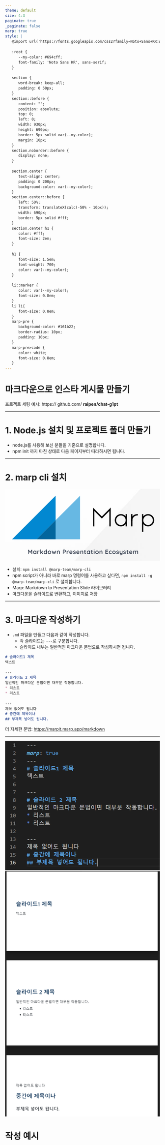 ```yaml
---
theme: default
size: 4:3
paginate: true
_paginate: false
marp: true
style: |
   @import url('https://fonts.googleapis.com/css2?family=Noto+Sans+KR:wght@100;300;400;500;700;900&display=swap');
   
   :root {
      --my-color: #694cff;
      font-family: 'Noto Sans KR', sans-serif;
   }

   section {
      word-break: keep-all;
      padding: 0 50px;
   }
   section::before {
      content: "";
      position: absolute;
      top: 0;
      left: 0;
      width: 930px;
      height: 690px;
      border: 5px solid var(--my-color);
      margin: 10px;
   }
   section.noborder::before {
      display: none;
   }

   section.center {
      text-align: center;
      padding: 0 200px;
      background-color: var(--my-color);
   }
   section.center::before {
      left: 50%;
      transform: translateX(calc(-50% - 10px));
      width: 690px;
      border: 5px solid #fff;
   }
   section.center h1 {
      color: #fff;
      font-size: 2em;
   }

   h1 {
      font-size: 1.5em;
      font-weight: 700;
      color: var(--my-color);
   }

   li::marker {
      color: var(--my-color);
      font-size: 0.8em;
   }
   li li{
      font-size: 0.8em;
   }
   marp-pre {
      background-color: #161b22;
      border-radius: 10px;
      padding: 10px;
   }
   marp-pre>code {
      color: white;
      font-size: 0.8em;
   }
---
```

<!-- _class: center -->
# 마크다운으로 인스타 게시물 만들기
프로젝트 세팅 예시:
https:// github.com/ **raipen/chat-g1pt**

---
# 1. Node.js 설치 및 프로젝트 폴더 만들기
* node.js를 사용해 보신 분들을 기준으로 설명합니다.
* npm init 까지 마친 상태로 다음 페이지부터 따라하시면 됩니다.

---
# 2. marp cli 설치
![width:450px](./marp.png)
* 설치: ```npm install @marp-team/marp-cli```
* npm script가 아니라 바로 marp 명령어를 사용하고 싶다면, ```npm install -g @marp-team/marp-cli``` 로 설치합니다.
* Marp: Markdown to Presentation Slide 라이브러리
* 마크다운을 슬라이드로 변환하고, 이미지로 저장

---
# 3. 마크다운 작성하기
* ```.md``` 파일을 만들고 다음과 같이 작성합니다.
   * 각 슬라이드는 ```---```로 구분합니다.
   * 슬라이드 내부는 일반적인 마크다운 문법으로 작성하시면 됩니다.
```md
# 슬라이드1 제목
텍스트

---
# 슬라이드 2 제목
일반적인 마크다운 문법이면 대부분 작동합니다.
* 리스트
* 리스트

---
제목 없어도 됩니다
# 중간에 제목이나
## 부제목 넣어도 됩니다.
```
더 자세한 문법: https://marpit.marp.app/markdown 

---
![bg 90%](./codeE.png)
![bg 90%](./codeE2.png)
# 작성 예시
<br>
<br>
<br>
<br>
<br>
<br>
<br>
<br>
<br>
<br>
<br>
<br>
<br>

---
# 4. marp cli로 슬라이드 만들기
* marp 명령어로 슬라이드를 만들 수 있습니다.
* ```marp --images [png|jpeg] 파일이름```
* --output 옵션: 이미지 파일들의 저장 위치를 지정
* ex) ```marp --images png --output ./png index.md```
* package.json
```
{
   ...
   "scripts": {
      "marp:windows": "marp --allow-local-files --images png --output %INIT_CWD%/png -I %INIT_CWD%/",
      "marp:linux": "marp --allow-local-files --images png --output $INIT_CWD/png -I $INIT_CWD/"
   }
   ...
}
```
* 위와 같이 작성 시 ```npm run marp:운영체제``` 로 실행 가능
   * 명령어를 실행한 디렉토리의 모든 md 파일을 png로 변환

---
# 5. 빌드 예시
![](./build.png)

---
# + 디자인 설정
* 첫 슬라이드 위에 다양한 설정들을 할 수 있습니다.

```
---
theme: default
size: 4:3
class:
   - orange
paginate: true
marp: true
style: |
   section.orange {
      word-break: keep-all;
      padding: 0 50px;
      background-color: orange;
   }
---
첫 슬라이드 마크다운
밑에는 일반적인 마크다운 문법으로 작성하시면 됩니다.
```
자세한 문법은 https://marpit.marp.app/directives